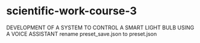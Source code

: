 # scientific-work-course-3
DEVELOPMENT OF A SYSTEM TO CONTROL A SMART LIGHT BULB USING A VOICE ASSISTANT
rename preset_save.json to preset.json
